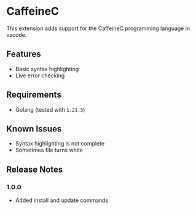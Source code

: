 # CaffeineC

This extension adds support for the CaffeineC programming language in vscode.

## Features

- Basic syntax highlighting
- Live error checking

## Requirements

- Golang (tested with `1.21.3`)

## Known Issues

- Syntax highlighting is not complete
- Sometimes file turns white

## Release Notes

### 1.0.0
- Added install and update commands